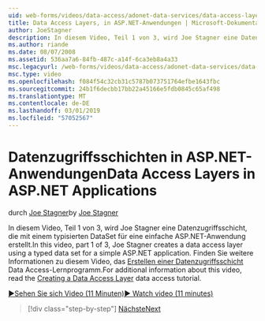 ```yaml
---
uid: web-forms/videos/data-access/adonet-data-services/data-access-layers-in-aspnet-applications
title: Data Access Layers, in ASP.NET-Anwendungen | Microsoft-Dokumentation
author: JoeStagner
description: In diesem Video, Teil 1 von 3, wird Joe Stagner eine Datenzugriffsschicht, die mit einem typisierten DataSet für eine einfache ASP.NET-Anwendung erstellt. Weitere Informationen zu...
ms.author: riande
ms.date: 08/07/2008
ms.assetid: 536aa7a6-84fb-487c-a14f-6ca3eb8a4a33
msc.legacyurl: /web-forms/videos/data-access/adonet-data-services/data-access-layers-in-aspnet-applications
msc.type: video
ms.openlocfilehash: f084f54c32cb31c5787b073751764efbe1643fbc
ms.sourcegitcommit: 24b1f6decbb17bb22a45166e5fdb0845c65af498
ms.translationtype: MT
ms.contentlocale: de-DE
ms.lasthandoff: 03/01/2019
ms.locfileid: "57052567"
---
```

<a name="data-access-layers-in-aspnet-applications"></a><span data-ttu-id="218d1-104">Datenzugriffsschichten in ASP.NET-Anwendungen</span><span class="sxs-lookup"><span data-stu-id="218d1-104">Data Access Layers in ASP.NET Applications</span></span>
====================
<span data-ttu-id="218d1-105">durch [Joe Stagner](https://github.com/JoeStagner)</span><span class="sxs-lookup"><span data-stu-id="218d1-105">by [Joe Stagner](https://github.com/JoeStagner)</span></span>

<span data-ttu-id="218d1-106">In diesem Video, Teil 1 von 3, wird Joe Stagner eine Datenzugriffsschicht, die mit einem typisierten DataSet für eine einfache ASP.NET-Anwendung erstellt.</span><span class="sxs-lookup"><span data-stu-id="218d1-106">In this video, part 1 of 3, Joe Stagner creates a data access layer using a typed data set for a simple ASP.NET application.</span></span> <span data-ttu-id="218d1-107">Finden Sie weitere Informationen zu diesem Video, das [Erstellen einer Datenzugriffsschicht](../../../overview/data-access/introduction/creating-a-data-access-layer-vb.md) Data Access-Lernprogramm.</span><span class="sxs-lookup"><span data-stu-id="218d1-107">For additional information about this video, read the [Creating a Data Access Layer](../../../overview/data-access/introduction/creating-a-data-access-layer-vb.md) data access tutorial.</span></span>

[<span data-ttu-id="218d1-108">&#9654;Sehen Sie sich Video (11 Minuten)</span><span class="sxs-lookup"><span data-stu-id="218d1-108">&#9654; Watch video (11 minutes)</span></span>](https://channel9.msdn.com/Blogs/ASP-NET-Site-Videos/data-access-layers-in-aspnet-applications)

> [!div class="step-by-step"]
> [<span data-ttu-id="218d1-109">Nächste</span><span class="sxs-lookup"><span data-stu-id="218d1-109">Next</span></span>](how-to-manually-bind-a-dataset-to-a-datagrid.md)
